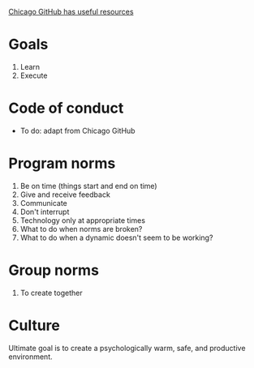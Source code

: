 [Chicago GitHub has useful resources](https://github.com/dssg/hitchhikers-guide)

# Goals

1. Learn
1. Execute

# Code of conduct

- To do: adapt from Chicago GitHub 

# Program norms

1. Be on time (things start and end on time)
1. Give and receive feedback
1. Communicate
1. Don't interrupt
1. Technology only at appropriate times
1. What to do when norms are broken?
1. What to do when a dynamic doesn't seem to be working?

# Group norms

1. To create together

# Culture

Ultimate goal is to create a psychologically warm, safe, and productive environment.
